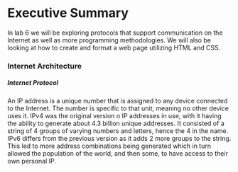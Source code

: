 # Executive Summary
In lab 6 we will be exploring protocols that support communication on the Internet as well as more programming methodologies. We will also be looking at how to create and format a web page utilizing HTML and CSS.
### Internet Architecture
##### Internet Protocol
An IP address is a unique number that is assigned to any device connected to the Internet. The number is specific to that unit, meaning no other device uses it. IPv4 was the original version o IP addresses in use, with it having the ability to generate about 4.3 billion unique addresses. It consisted of a string of 4 groups of varying numbers and letters, hence the 4 in the name. IPv6 differs from the previous version as it adds 2 more groups to the string. This led to more address combinations being generated which in turn allowed the population of the world, and then some, to have access to their own personal IP.

